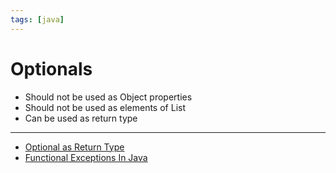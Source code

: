 ```yaml
---
tags: [java]
---
```


# Optionals

- Should not be used as Object properties
- Should not be used as elements of List
- Can be used as return type

---

- [Optional as Return Type](https://www.baeldung.com/java-optional-return)
- [Functional Exceptions In Java](https://8thlight.com/blog/brian-gerstle/2019/01/22/fnl-exceptions-in-java.html)